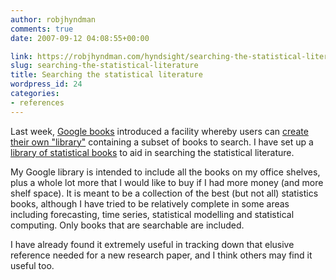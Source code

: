 ```yaml
---
author: robjhyndman
comments: true
date: 2007-09-12 04:08:55+00:00

link: https://robjhyndman.com/hyndsight/searching-the-statistical-literature/
slug: searching-the-statistical-literature
title: Searching the statistical literature
wordpress_id: 24
categories:
- references
---
```


Last week, [Google books](http://books.google.com/) introduced a facility whereby users can [create their own "library"](http://books.google.com/googlebooks/mylibrary/) containing a subset of books to search. I have set up a [ library of statistical books](http://books.google.com/books?as_list=BDbe3HukQt-_6yP735J3RARoUt7P86BEGsRz0-SRISeIwrkotMoA) to aid in searching the statistical literature.

My Google library is intended to include all the books on my office shelves, plus a whole lot more that I would like to buy if I had more money (and more shelf space). It is meant to be a collection of the best (but not all) statistics books, although I have tried to be relatively complete in some areas including forecasting, time series, statistical modelling and statistical computing. Only books that are searchable are included.

I have already found it extremely useful in tracking down that elusive reference needed for a new research paper, and I think others may find it useful too.
